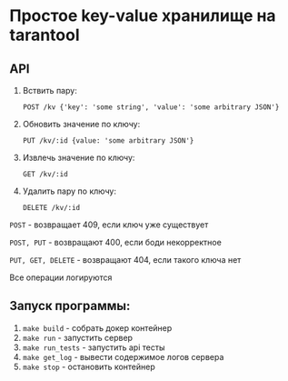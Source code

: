 # Простое key-value хранилище на tarantool

## API
1) Вствить пару: 
   ```
   POST /kv {'key': 'some string', 'value': 'some arbitrary JSON'}
    ```
2) Обновить значение по ключу:
   ```
   PUT /kv/:id {value: 'some arbitrary JSON'}
   ```
3) Извлечь значение по ключу: 
    ```
    GET /kv/:id 
    ```
4) Удалить пару по ключу:
    ```
    DELETE /kv/:id
    ```

```POST``` - возвращает 409, если ключ уже существует

```POST, PUT``` - возвращают 400, если боди некорректное

```PUT, GET, DELETE``` - возвращают 404, если такого ключа нет

Все операции логируются


## Запуск программы:
1) ```make build``` - собрать докер контейнер
2) ```make run``` - запустить сервер
3) ```make run_tests``` - запустить api тесты
4) ```make get_log``` - вывести содержимое логов сервера
5) ```make stop``` - остановить контейнер
